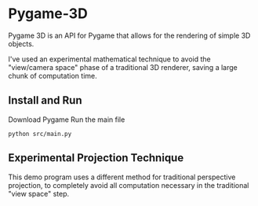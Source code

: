 # Pygame-3D

Pygame 3D is an API for Pygame that allows for the rendering of simple 3D objects.

I've used an experimental mathematical technique to avoid the "view/camera space" phase of a traditional 3D renderer, saving a large chunk of computation time.

## Install and Run

Download Pygame
Run the main file
```
python src/main.py
```

## Experimental Projection Technique

This demo program uses a different method for traditional perspective projection, to completely avoid all computation necessary in the traditional "view space" step.
